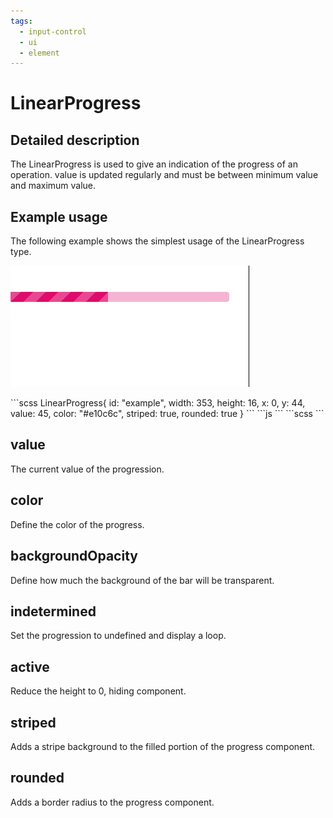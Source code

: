 ```yaml
---
tags:
  - input-control
  - ui
  - element
---
```

# LinearProgress

## Detailed description
The LinearProgress is used to give an indication of the progress of an operation. value is updated regularly and must be between minimum value and maximum value.

## Example usage
The following example shows the simplest usage of the LinearProgress type.

![alt text](./LinearProgress.gif)

<code-group>
<code-block title=".at" active>
```scss
LinearProgress{  
  id: "example",
  width: 353,
  height: 16,
  x: 0,
  y: 44,
  value: 45,
  color: "#e10c6c",
  striped: true,
  rounded: true
}
```
</code-block>

<code-block title=".atObj">
```js
```
</code-block>

<code-block title=".atStyle">
```scss
```
</code-block>
</code-group>

## value <Badge text="int" type="tip" vertical="middle"/>
The current value of the progression.

## color <Badge text="color" type="tip" vertical="middle"/>
Define the color of the progress.

## backgroundOpacity <Badge text="int" type="tip" vertical="middle"/>
Define how much the background of the bar will be transparent.

## indetermined <Badge text="bool" type="tip" vertical="middle"/>
Set the progression to undefined and display a loop.

## active <Badge text="bool" type="tip" vertical="middle"/>
Reduce the height to 0, hiding component.

## striped <Badge text="bool" type="tip" vertical="middle"/>
Adds a stripe background to the filled portion of the progress component.

## rounded <Badge text="bool" type="tip" vertical="middle"/>
Adds a border radius to the progress component.
